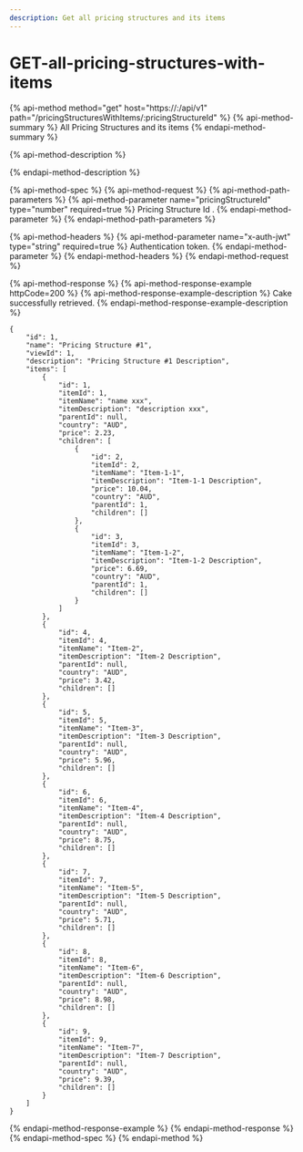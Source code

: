 ```yaml
---
description: Get all pricing structures and its items
---
```


# GET-all-pricing-structures-with-items

{% api-method method="get" host="https://<host>:<port>/api/v1" path="/pricingStructuresWithItems/:pricingStructureId" %}
{% api-method-summary %}
All Pricing Structures and its items
{% endapi-method-summary %}

{% api-method-description %}

{% endapi-method-description %}

{% api-method-spec %}
{% api-method-request %}
{% api-method-path-parameters %}
{% api-method-parameter name="pricingStructureId" type="number" required=true %}
Pricing Structure Id .
{% endapi-method-parameter %}
{% endapi-method-path-parameters %}

{% api-method-headers %}
{% api-method-parameter name="x-auth-jwt" type="string" required=true %}
Authentication token.
{% endapi-method-parameter %}
{% endapi-method-headers %}
{% endapi-method-request %}

{% api-method-response %}
{% api-method-response-example httpCode=200 %}
{% api-method-response-example-description %}
Cake successfully retrieved.
{% endapi-method-response-example-description %}

```
{
    "id": 1,
    "name": "Pricing Structure #1",
    "viewId": 1,
    "description": "Pricing Structure #1 Description",
    "items": [
        {
            "id": 1,
            "itemId": 1,
            "itemName": "name xxx",
            "itemDescription": "description xxx",
            "parentId": null,
            "country": "AUD",
            "price": 2.23,
            "children": [
                {
                    "id": 2,
                    "itemId": 2,
                    "itemName": "Item-1-1",
                    "itemDescription": "Item-1-1 Description",
                    "price": 10.04,
                    "country": "AUD",
                    "parentId": 1,
                    "children": []
                },
                {
                    "id": 3,
                    "itemId": 3,
                    "itemName": "Item-1-2",
                    "itemDescription": "Item-1-2 Description",
                    "price": 6.69,
                    "country": "AUD",
                    "parentId": 1,
                    "children": []
                }
            ]
        },
        {
            "id": 4,
            "itemId": 4,
            "itemName": "Item-2",
            "itemDescription": "Item-2 Description",
            "parentId": null,
            "country": "AUD",
            "price": 3.42,
            "children": []
        },
        {
            "id": 5,
            "itemId": 5,
            "itemName": "Item-3",
            "itemDescription": "Item-3 Description",
            "parentId": null,
            "country": "AUD",
            "price": 5.96,
            "children": []
        },
        {
            "id": 6,
            "itemId": 6,
            "itemName": "Item-4",
            "itemDescription": "Item-4 Description",
            "parentId": null,
            "country": "AUD",
            "price": 8.75,
            "children": []
        },
        {
            "id": 7,
            "itemId": 7,
            "itemName": "Item-5",
            "itemDescription": "Item-5 Description",
            "parentId": null,
            "country": "AUD",
            "price": 5.71,
            "children": []
        },
        {
            "id": 8,
            "itemId": 8,
            "itemName": "Item-6",
            "itemDescription": "Item-6 Description",
            "parentId": null,
            "country": "AUD",
            "price": 8.98,
            "children": []
        },
        {
            "id": 9,
            "itemId": 9,
            "itemName": "Item-7",
            "itemDescription": "Item-7 Description",
            "parentId": null,
            "country": "AUD",
            "price": 9.39,
            "children": []
        }
    ]
}
```
{% endapi-method-response-example %}
{% endapi-method-response %}
{% endapi-method-spec %}
{% endapi-method %}



